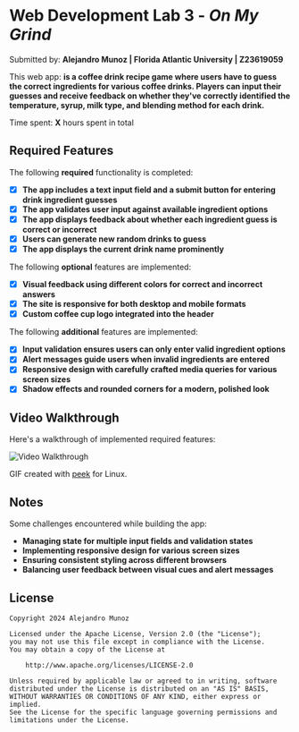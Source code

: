 # Web Development Lab 3 - *On My Grind*

Submitted by: **Alejandro Munoz | Florida Atlantic University | Z23619059** 

This web app: **is a coffee drink recipe game where users have to guess the correct ingredients for various coffee drinks. Players can input their guesses and receive feedback on whether they've correctly identified the temperature, syrup, milk type, and blending method for each drink.**

Time spent: **X** hours spent in total

## Required Features

The following **required** functionality is completed:

- [x] **The app includes a text input field and a submit button for entering drink ingredient guesses**
- [x] **The app validates user input against available ingredient options**
- [x] **The app displays feedback about whether each ingredient guess is correct or incorrect**
- [x] **Users can generate new random drinks to guess**
- [x] **The app displays the current drink name prominently**

The following **optional** features are implemented:

- [x] **Visual feedback using different colors for correct and incorrect answers**
- [x] **The site is responsive for both desktop and mobile formats**
- [x] **Custom coffee cup logo integrated into the header**

The following **additional** features are implemented:

- [x] **Input validation ensures users can only enter valid ingredient options**
- [x] **Alert messages guide users when invalid ingredients are entered**
- [x] **Responsive design with carefully crafted media queries for various screen sizes**
- [x] **Shadow effects and rounded corners for a modern, polished look**

## Video Walkthrough

Here's a walkthrough of implemented required features:

<img src='https://i.imgur.com/EsOPLGK.gif' title='Video Walkthrough' width='' alt='Video Walkthrough' />

<!-- Replace this with whatever GIF tool you used! -->
GIF created with [peek](https://github.com/phw/peek) for Linux.

## Notes

Some challenges encountered while building the app:
- **Managing state for multiple input fields and validation states**
- **Implementing responsive design for various screen sizes**
- **Ensuring consistent styling across different browsers**
- **Balancing user feedback between visual cues and alert messages**

## License

    Copyright 2024 Alejandro Munoz

    Licensed under the Apache License, Version 2.0 (the "License");
    you may not use this file except in compliance with the License.
    You may obtain a copy of the License at

        http://www.apache.org/licenses/LICENSE-2.0

    Unless required by applicable law or agreed to in writing, software
    distributed under the License is distributed on an "AS IS" BASIS,
    WITHOUT WARRANTIES OR CONDITIONS OF ANY KIND, either express or implied.
    See the License for the specific language governing permissions and
    limitations under the License.